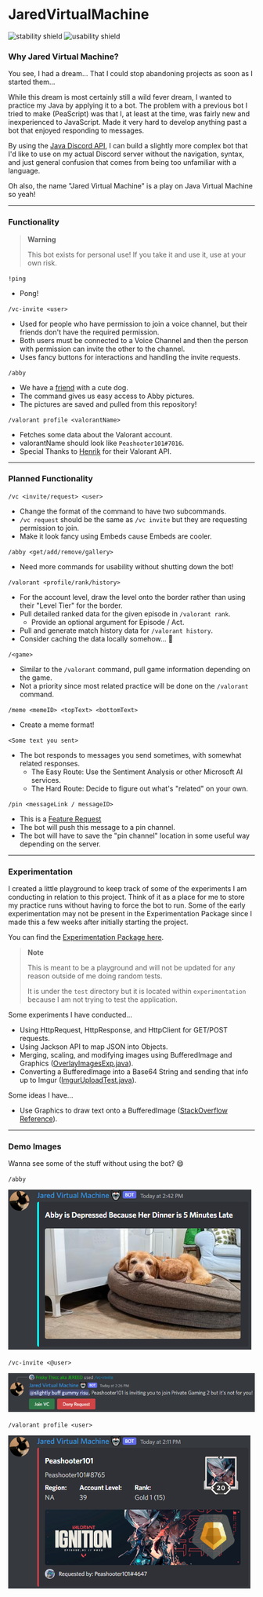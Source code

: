 # JaredVirtualMachine

![stability shield](https://img.shields.io/badge/stability-not-red) ![usability shield](https://img.shields.io/badge/usability-prob_not-orange)

### Why Jared Virtual Machine?

You see, I had a dream... That I could stop abandoning projects as soon as I started them...

While this dream is most certainly still a wild fever dream, I wanted to practice my Java by applying it to a bot.
The problem with a previous bot I tried to make (PeaScript) was that I, at least at the time, was fairly new and inexperienced to JavaScript.
Made it very hard to develop anything past a bot that enjoyed responding to messages.

By using the [Java Discord API](https://jda.wiki/), I can build a slightly more complex bot that I'd like to use on my actual Discord server without the navigation, syntax, and just general confusion that comes from being too unfamiliar with a language.

Oh also, the name "Jared Virtual Machine" is a play on Java Virtual Machine so yeah!

---

### Functionality

> **Warning**
> 
> This bot exists for personal use! If you take it and use it, use at your own risk.

`!ping`
- Pong!

`/vc-invite <user>`
- Used for people who have permission to join a voice channel, but their friends don't have the required permission.
- Both users must be connected to a Voice Channel and then the person with permission can invite the other to the channel.
- Uses fancy buttons for interactions and handling the invite requests.

`/abby`
- We have a [friend](https://github.com/RhythmicSys) with a cute dog.
- The command gives us easy access to Abby pictures.
- The pictures are saved and pulled from this repository!

`/valorant profile <valorantName>`
- Fetches some data about the Valorant account.
- valorantName should look like `Peashooter101#7016`.
- Special Thanks to [Henrik](https://docs.henrikdev.xyz/) for their Valorant API.

---

### Planned Functionality

`/vc <invite/request> <user>`
- Change the format of the command to have two subcommands.
- `/vc request` should be the same as `/vc invite` but they are requesting permission to join.
- Make it look fancy using Embeds cause Embeds are cooler.

`/abby <get/add/remove/gallery>`
- Need more commands for usability without shutting down the bot!

`/valorant <profile/rank/history>`
- For the account level, draw the level onto the border rather than using their "Level Tier" for the border.
- Pull detailed ranked data for the given episode in `/valorant rank`.
  - Provide an optional argument for Episode / Act.
- Pull and generate match history data for `/valorant history`.
- Consider caching the data locally somehow... :thinking:

`/<game>`
- Similar to the `/valorant` command, pull game information depending on the game.
- Not a priority since most related practice will be done on the `/valorant` command.

`/meme <memeID> <topText> <bottomText>`
- Create a meme format!

`<Some text you sent>`
- The bot responds to messages you send sometimes, with somewhat related responses.
  - The Easy Route: Use the Sentiment Analysis or other Microsoft AI services.
  - The Hard Route: Decide to figure out what's "related" on your own.

`/pin <messageLink / messageID>`
- This is a [Feature Request](https://github.com/Peashooter101/JaredVirtualMachine/issues/1)
- The bot will push this message to a pin channel.
- The bot will have to save the "pin channel" location in some useful way depending on the server.

---

### Experimentation

I created a little playground to keep track of some of the experiments I am conducting in relation to this project. Think of it as a place for me to store my practice runs without having to force the bot to run. Some of the early experimentation may not be present in the Experimentation Package since I made this a few weeks after initially starting the project.

You can find the [Experimentation Package here](https://github.com/Peashooter101/JaredVirtualMachine/tree/main/src/test/java/experimentation).

> **Note**
> 
> This is meant to be a playground and will not be updated for any reason outside of me doing random tests.
> 
> It is under the `test` directory but it is located within `experimentation` because I am not trying to test the application.

Some experiments I have conducted...
- Using HttpRequest, HttpResponse, and HttpClient for GET/POST requests.
- Using Jackson API to map JSON into Objects.
- Merging, scaling, and modifying images using BufferedImage and Graphics ([OverlayImagesExp.java](https://github.com/Peashooter101/JaredVirtualMachine/blob/main/src/test/java/experimentation/OverlayImagesTest.java)).
- Converting a BufferedImage into a Base64 String and sending that info up to Imgur ([ImgurUploadTest.java](https://github.com/Peashooter101/JaredVirtualMachine/blob/main/src/test/java/experimentation/ImgurUploadTest.java)).

Some ideas I have...
- Use Graphics to draw text onto a BufferedImage ([StackOverflow Reference](https://stackoverflow.com/questions/2658554/using-graphics2d-to-overlay-text-on-a-bufferedimage-and-return-a-bufferedimage)).

---

### Demo Images

Wanna see some of the stuff without using the bot? :smile:

`/abby`

![Abby Demo](https://github.com/Peashooter101/JaredVirtualMachine/blob/main/Demo%20Images/Abby%20Demo.png?raw=true)

`/vc-invite <@user>`

![Voice Chat Invite Demo](https://github.com/Peashooter101/JaredVirtualMachine/blob/main/Demo%20Images/Voice%20Channel%20Invite%20Demo.png?raw=true)

`/valorant profile <user>`

![Valorant Profile Demo](https://github.com/Peashooter101/JaredVirtualMachine/blob/main/Demo%20Images/Valorant%20Profile%20Demo.png?raw=true)

